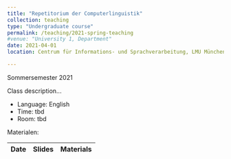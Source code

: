 ```yaml
---
title: "Repetitorium der Computerlinguistik"
collection: teaching
type: "Undergraduate course"
permalink: /teaching/2021-spring-teaching
#venue: "University 1, Department"
date: 2021-04-01
location: Centrum für Informations- und Sprachverarbeitung, LMU München

---
```


Sommersemester 2021

Class  description...


* Language: English
* Time: tbd
* Room: tbd

Materialen:

| Date | Slides | Materials
|-----------------------------|--------------------------------|-------------------------------------------------------------------|

